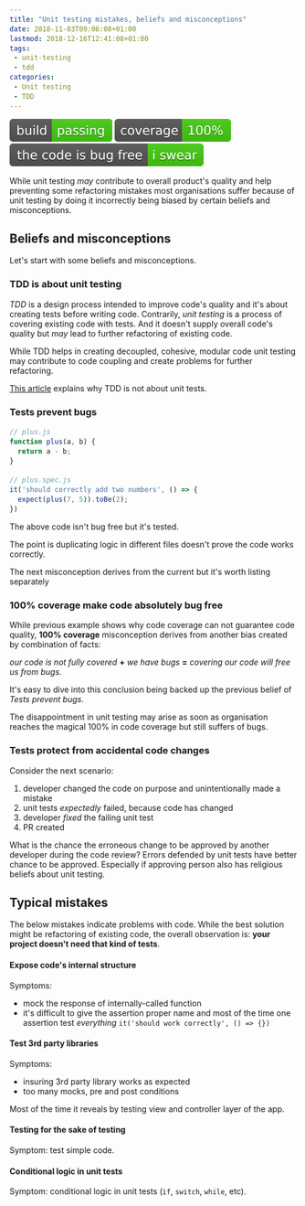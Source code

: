 ```yaml
---
title: "Unit testing mistakes, beliefs and misconceptions"
date: 2018-11-03T09:06:08+01:00
lastmod: 2018-12-16T12:41:08+01:00
tags:
 - unit-testing
 - tdd
categories:
 - Unit testing
 - TDD
---
```

![build passing](/images/build-passing.svg)
![coverage 100%](/images/coverage-100.svg)
![the code is bug free i swear](/images/the_code_is_bug_free-i_swear.svg)

While unit testing *may* contribute to overall product's quality and help preventing some refactoring mistakes most
organisations suffer because of unit testing by doing it incorrectly being biased by certain beliefs and
misconceptions.

## Beliefs and misconceptions

Let's start with some beliefs and misconceptions. 

### TDD is about unit testing

*TDD* is a design process intended to improve code's quality and it's about creating tests before writing code.
Contrarily, *unit testing* is a process of covering existing code with tests. And it doesn't supply
overall code's quality but *may* lead to further refactoring of existing code.

While TDD helps in creating decoupled, cohesive, modular code unit testing
may contribute to code coupling and create problems for further refactoring.

[This article](https://xebia.com/blog/tdd-not-unit-tests/) explains why TDD is not about unit tests.

### Tests prevent bugs

```javascript
// plus.js
function plus(a, b) {
  return a - b;
}

// plus.spec.js
it('should correctly add two numbers', () => {
  expect(plus(7, 5)).toBe(2);
})
```

The above code isn't bug free but it's tested.

The point is duplicating logic in different files doesn't prove the code works correctly.

The next misconception derives from the current but it's worth listing separately

### 100% coverage make code absolutely bug free

While previous example shows why code coverage can not guarantee code quality, **100% coverage** misconception derives
from another bias created by combination of facts:

*our code is not fully covered* **+** *we have bugs* **=** *covering our code will free us from bugs*.

It's easy to dive into this conclusion being backed up the previous belief of *Tests prevent bugs*.

The disappointment in unit testing may arise as soon as organisation reaches the magical 100% in code coverage but
still suffers of bugs.

### Tests protect from accidental code changes

Consider the next scenario:

1. developer changed the code on purpose and unintentionally made a mistake
1. unit tests *expectedly* failed, because code has changed
1. developer *fixed* the failing unit test
1. PR created

What is the chance the erroneous change to be approved by another developer during the code review? Errors defended by unit tests have better chance to be approved. Especially if approving person also has religious beliefs
about unit testing.

## Typical mistakes

The below mistakes indicate problems with code. While the best solution might be refactoring of existing code, the overall
observation is: **your project doesn't need that kind of tests**.

#### Expose code's internal structure

Symptoms:

* mock the response of internally-called function
* it's difficult to give the assertion proper name and most of the time one assertion test *everything*
`it('should work correctly', () => {})`

#### Test 3rd party libraries

Symptoms:

* insuring 3rd party library works as expected
* too many mocks, pre and post conditions

Most of the time it reveals by testing view and controller layer of the app.

#### Testing for the sake of testing

Symptom: test simple code.

#### Conditional logic in unit tests

Symptom: conditional logic in unit tests (`if`, `switch`, `while`, etc).
